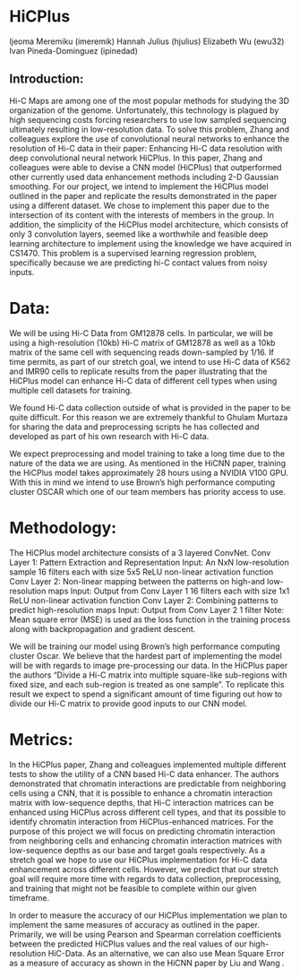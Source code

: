 # HiCPlus 
Ijeoma Meremiku (imeremik)
Hannah Julius (hjulius)
Elizabeth Wu (ewu32)
Ivan Pineda-Dominguez (ipinedad)

## Introduction: 	
Hi-C Maps are among one of the most popular methods for studying the 3D organization of the genome. Unfortunately, this technology is plagued by high sequencing costs forcing researchers to use low sampled sequencing ultimately resulting in low-resolution data. To solve this problem, Zhang and colleagues explore the use of convolutional neural networks to enhance the resolution of Hi-C data in their paper: Enhancing Hi-C data resolution with deep convolutional neural network HiCPlus. In this paper, Zhang and colleagues were able to devise a CNN model (HiCPlus) that outperformed other currently used data enhancement methods including 2-D Gaussian smoothing. For our project, we intend to implement the HiCPlus model outlined in the paper and replicate the results demonstrated in the paper using a different dataset. We chose to implement this paper due to the intersection of its content with the interests of members in the group. In addition, the simplicity of the HiCPlus model architecture, which consists of only 3 convolution layers, seemed like a worthwhile and feasible deep learning architecture to  implement using the knowledge we have acquired in CS1470. This problem is a supervised learning regression problem, specifically because we are predicting hi-C contact values from noisy inputs.		

# Data:
We will be using Hi-C Data from GM12878 cells. In particular, we will be using a high-resolution (10kb) Hi-C matrix of GM12878 as well as a 10kb matrix of the same cell with sequencing reads down-sampled by 1/16. If time permits, as part of our stretch goal, we intend to use Hi-C data of K562 and IMR90 cells to replicate results from the paper illustrating that the HiCPlus model can enhance Hi-C data of different cell types when using multiple cell datasets for training. 
 
We found Hi-C data collection outside of what is provided in the paper to be quite difficult. For this reason we are extremely thankful to Ghulam Murtaza for sharing the data and preprocessing scripts he has collected and developed as part of his own research with Hi-C data.
 
We expect preprocessing and model training to take a long time due to the nature of the data we are using. As mentioned in the HiCNN paper, training the HiCPlus model takes approximately 28 hours using a NVIDIA V100 GPU. With this in mind we intend to use Brown’s high performance computing cluster OSCAR which one of our team members has priority access to use. 

# Methodology: 
The HiCPlus model architecture consists of a 3 layered ConvNet.
Conv Layer 1: Pattern Extraction and Representation
Input: An NxN low-resolution sample 
16 filters each with size 5x5
ReLU non-linear activation function
Conv Layer 2: Non-linear mapping between the patterns on high-and low-resolution maps
Input: Output from Conv Layer 1
16 filters each with size 1x1
ReLU non-linear activation function
Conv Layer 2: Combining patterns to predict high-resolution maps
Input: Output from Conv Layer 2
1 filter 
Note: Mean square error (MSE) is used as the loss function in the training process along with backpropagation and gradient descent.
 
We will be training our model using Brown’s high performance computing cluster Oscar. We believe that the hardest part of implementing the model will be with regards to image pre-processing our data. In the HiCPlus paper the authors “Divide a Hi-C matrix into multiple square-like sub-regions with fixed size, and each sub-region is treated as one sample”. To replicate this result we expect to spend a significant amount of time figuring out how to divide our Hi-C matrix to provide good inputs to our CNN model. 
 
# Metrics: 
In the HiCPlus paper, Zhang and colleagues implemented multiple different tests to show the utility of a CNN based Hi-C data enhancer. The authors demonstrated that chromatin interactions are predictable from neighboring cells using a CNN, that it is possible to enhance a chromatin interaction matrix with low-sequence depths, that Hi-C interaction matrices can be enhanced using HiCPlus across different cell types, and that its possible to identify chromatin interaction from HiCPlus-enhanced matrices.  For the purpose of this project we will focus on predicting chromatin interaction from neighboring cells and enhancing chromatin interaction matrices with low-sequence depths as our base and target goals respectively. As a stretch goal we hope to use our HiCPlus implementation for Hi-C data enhancement across different cells. However, we predict that our stretch goal will require more time with regards to data collection, preprocessing, and training  that  might not be feasible to complete within our given timeframe. 
 
In order to measure the accuracy of our HiCPlus implementation we plan to implement the same measures of accuracy as outlined in the paper. Primarily, we will be using Pearson and Spearman correlation coefficients between the predicted HiCPlus values and the real values of our high-resolution HiC-Data. As an alternative, we can also use Mean Square Error as a measure of accuracy as shown in the HiCNN paper by Liu and Wang .
